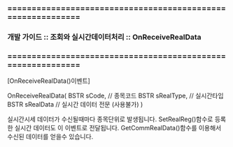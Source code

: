 ### ============================================================
### 개발 가이드 :: 조회와 실시간데이터처리 :: OnReceiveRealData
### ============================================================


[OnReceiveRealData()이벤트]

OnReceiveRealData(
BSTR sCode,        // 종목코드
BSTR sRealType,    // 실시간타입
BSTR sRealData    // 실시간 데이터 전문 (사용불가)
)

실시간시세 데이터가 수신될때마다 종목단위로 발생됩니다.
SetRealReg()함수로 등록한 실시간 데이터도 이 이벤트로 전달됩니다.
GetCommRealData()함수를 이용해서 수신된 데이터를 얻을수 있습니다.
